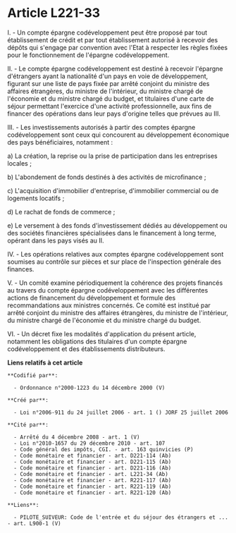 # Article L221-33

I. - Un compte épargne codéveloppement peut être proposé par tout établissement de crédit et par tout établissement autorisé
à recevoir des dépôts qui s'engage par convention avec l'Etat à respecter les règles fixées pour le fonctionnement de
l'épargne codéveloppement.

II. - Le compte épargne codéveloppement est destiné à recevoir l'épargne d'étrangers ayant la nationalité d'un pays en voie
de développement, figurant sur une liste de pays fixée par arrêté conjoint du ministre des affaires étrangères, du ministre
de l'intérieur, du ministre chargé de l'économie et du ministre chargé du budget, et titulaires d'une carte de séjour
permettant l'exercice d'une activité professionnelle, aux fins de financer des opérations dans leur pays d'origine telles que
prévues au III.

III. - Les investissements autorisés à partir des comptes épargne codéveloppement sont ceux qui concourent au développement
économique des pays bénéficiaires, notamment :

a) La création, la reprise ou la prise de participation dans les entreprises locales ;

b) L'abondement de fonds destinés à des activités de microfinance ;

c) L'acquisition d'immobilier d'entreprise, d'immobilier commercial ou de logements locatifs ;

d) Le rachat de fonds de commerce ;

e) Le versement à des fonds d'investissement dédiés au développement ou des sociétés financières spécialisées dans le
financement à long terme, opérant dans les pays visés au II.

IV. - Les opérations relatives aux comptes épargne codéveloppement sont soumises au contrôle sur pièces et sur place de
l'inspection générale des finances.

V. - Un comité examine périodiquement la cohérence des projets financés au travers du compte épargne codéveloppement avec les
différentes actions de financement du développement et formule des recommandations aux ministres concernés. Ce comité est
institué par arrêté conjoint du ministre des affaires étrangères, du ministre de l'intérieur, du ministre chargé de
l'économie et du ministre chargé du budget.

VI. - Un décret fixe les modalités d'application du présent article, notamment les obligations des titulaires d'un compte
épargne codéveloppement et des établissements distributeurs.

**Liens relatifs à cet article**

	**Codifié par**:

	  - Ordonnance n°2000-1223 du 14 décembre 2000 (V)

	**Créé par**:

	  - Loi n°2006-911 du 24 juillet 2006 - art. 1 () JORF 25 juillet 2006

	**Cité par**:

	  - Arrêté du 4 décembre 2008 - art. 1 (V)
	  - Loi n°2010-1657 du 29 décembre 2010 - art. 107
	  - Code général des impôts, CGI. - art. 163 quinvicies (P)
	  - Code monétaire et financier - art. D221-114 (Ab)
	  - Code monétaire et financier - art. D221-115 (Ab)
	  - Code monétaire et financier - art. D221-116 (Ab)
	  - Code monétaire et financier - art. L221-34 (Ab)
	  - Code monétaire et financier - art. R221-117 (Ab)
	  - Code monétaire et financier - art. R221-119 (Ab)
	  - Code monétaire et financier - art. R221-120 (Ab)

	**Liens**:

	  - PILOTE_SUIVEUR: Code de l'entrée et du séjour des étrangers et ... - art. L900-1 (V)
